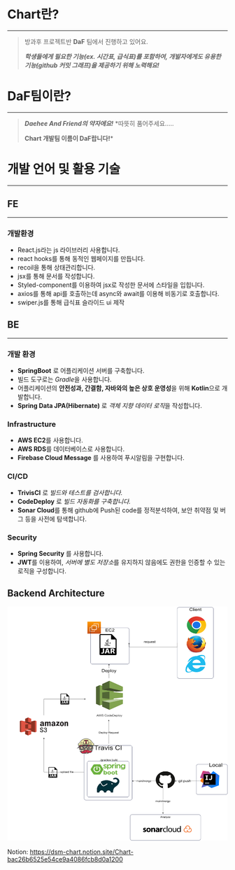 # Chart란?

---

> 방과후 프로젝트반 **DaF** 팀에서 진행하고 있어요.
> 
> ***학생들에게 필요한 기능(ex. 시간표, 급식표)를 포함하여, 개발자에게도 유용한 기능(github 커밋 그래프)을 제공하기 위해 노력해요!***


# DaF팀이란?

---

> ***Daehee And Friend의 약자에요!***  *따뜻히 품어주세요.....
> 
> **Chart 개발팀 이름이 DaF랍니다!***








# 개발 언어 및 활용 기술

---


## FE

---

### 개발환경

- React.js라는 js 라이브러리 사용합니다.
- react hooks를 통해 동적인 웹페이지를 만듭니다.
- recoil을 통해 상태관리합니다.
- jsx를 통해 문서를 작성합니다.
- Styled-component를 이용하여 jsx로 작성한 문서에 스타일을 입힙니다.
- axios를 통해 api를 호출하는데 async와 await를 이용해 비동기로 호출합니다.
- swiper.js를 통해 급식표 슬라이드 ui 제작



## BE

---

### 개발 환경

- **SpringBoot** 로 어플리케이션 서버를 구축합니다.
- 빌드 도구로는 *Gradle*을 사용합니다.
- 어플리케이션의 **안전성과, 간결함, 자바와의 높은 상호 운영성**을 위해 **Kotlin**으로 개발합니다.
- **Spring Data JPA(Hibernate)** 로 *객체 지향 데이터 로직*을 작성합니다.

### Infrastructure

- **AWS EC2**를 사용합니다.
- **AWS RDS**를 데이터베이스로 사용합니다.
- **Firebase Cloud Message** 를 사용하여 푸시알림을 구현합니다.

### CI/CD

- **TrivisCI** 로 *빌드와 테스트를 검사합니다.*
- **CodeDeploy** 로 *빌드 자동화를 구축합니다.*
- **Sonar Cloud**를 통해 github에 Push된 code를 정적분석하여, 보안 취약점 및 버그 등을 사전에 탐색합니다.

### Security

- **Spring Security** 를 사용합니다.
- **JWT**를 이용하여, *서버에 별도 저장소*를 유지하지 않음에도 권한을 인증할 수 있는 로직을 구성합니다.




## Backend Architecture
![architecture](https://github.com/dsm-chart/Chart-Backend-V1/blob/main/chart-architecture.png)



Notion: https://dsm-chart.notion.site/Chart-bac26b6525e54ce9a4086fcb8d0a1200
